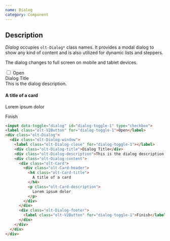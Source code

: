 ```yaml
---
name: Dialog
category: Component
---
```


## Description

*Dialog* occupies `olt-Dialog*` class names. It provides a modal dialog to show any kind of content and is also utilized for dynamic lists and steppers.

The dialog changes to full screen on mobile and tablet devices.

<div class="olt-Card olt-u-padding5">
  <div class="olt-u-marginAuto">
    <input data-toggle="dialog" id="demo-1" type="checkbox">
    <label class="olt-V2Button" for="dialog-demo-1">Open</label>
    <div class="olt-Dialog">
      <div class="olt-Dialog-window">
        <label class="olt-Dialog-close" for="dialog-demo-1"></label>
        <div class="olt-Dialog-title">Dialog Title</div>
        <div class="olt-Dialog-description">This is the dialog description.</div>
        <div class="olt-Dialog-content">
          <div class="olt-Card">
            <div class="olt-Card-header">
              <h4 class="olt-Card-title">
                A title of a card
              </h4>
              <p class="olt-Card-description">
                Lorem ipsum dolor
              </p>
            </div>
          </div>
        </div>
        <div class="olt-Dialog-footer">
          <label class="olt-V2Button" for="dialog-demo-1">Finish</label>
        </div>
      </div>
    </div>
  </div>
</div>

```html
<input data-toggle="dialog" id="dialog-toggle-1" type="checkbox">
<label class="olt-V2Button" for="dialog-toggle-1">Open</label>
<div class="olt-Dialog">
  <div class="olt-Dialog-window">
    <label class="olt-Dialog-close" for="dialog-toggle-1"></label>
    <div class="olt-Dialog-title">Dialog Title</div>
    <div class="olt-Dialog-description">This is the dialog description.</div>
    <div class="olt-Dialog-content">
      <div class="olt-Card">
        <div class="olt-Card-header">
          <h4 class="olt-Card-title">
            A title of a card
          </h4>
          <p class="olt-Card-description">
            Lorem ipsum dolor
          </p>
        </div>
      </div>
      <div class="olt-Dialog-footer">
        <label class="olt-V2Button" for="dialog-toggle-1">Finish</label>
      </div>
    </div>
  </div>
</div>
```

